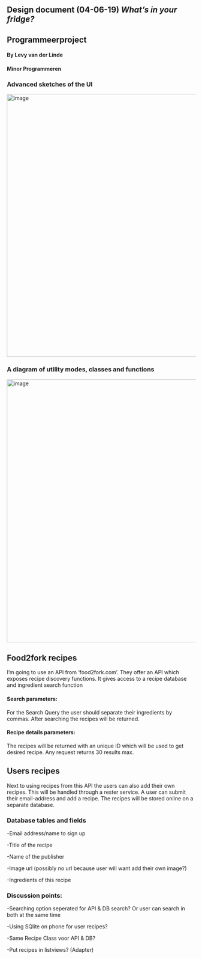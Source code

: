 ## Design document (04-06-19) *What’s in your fridge?*
## Programmeerproject
#### By Levy van der Linde
#### Minor Programmeren




### Advanced sketches of the UI
<img width="700" alt="image" src="https://user-images.githubusercontent.com/47352487/58881905-74613c00-86db-11e9-92a5-46a8d58b2f1f.png">

### A diagram of utility modes, classes and functions
<img width="700" alt="image" src="https://user-images.githubusercontent.com/47352487/58881979-95299180-86db-11e9-8871-c412d88298fd.png">





## Food2fork recipes
I’m going to use an API from ‘food2fork.com’. They offer an API which exposes recipe discovery functions. 
It gives access to a recipe database and ingredient search function

#### Search parameters:
For the Search Query the user should separate their ingredients by commas. After searching the recipes will be returned. 

#### Recipe details parameters:
The recipes will be returned with an unique ID which will be used to get desired recipe.
Any request returns 30 results max.

## Users recipes
Next to using recipes from this API the users can also add their own recipes. This will be handled through a rester service. A user can submit their email-address and add a recipe. The recipes will be stored online on a separate database. 


### Database tables and fields 
-Email address/name to sign up

-Title of the recipe

-Name of the publisher

-Image url (possibly no url because user will want add their own image?)

-Ingredients of this recipe


### Discussion points:
-Searching option seperated for API & DB search? Or user can search in both at the same time

-Using SQlite on phone for user recipes?

-Same Recipe Class voor API & DB?

-Put recipes in listviews? (Adapter)



